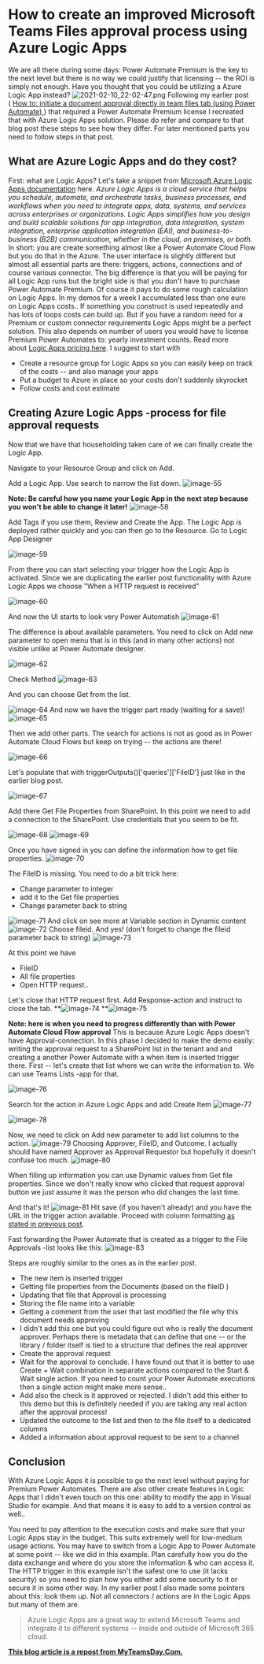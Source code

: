 # How to create an improved Microsoft Teams Files approval process using Azure Logic Apps

We are all there during some days: Power Automate Premium is the key to
the next level but there is no way we could justify that licensing --
the ROI is simply not enough. Have you thought that you could be
utilizing a Azure Logic App instead?
![2021-02-10_22-02-47.png](https://techcommunity.microsoft.com/t5/image/serverpage/image-id/254489iC26B6F545C3CC2BC/image-size/medium?v=v2&px=400 "2021-02-10_22-02-47.png")
Following my earlier post ( [How to: initiate a document approval
directly in team files tab (using Power
Automate) ](https://myteamsday.com/2021/01/29/approve-files/)) that
required a Power Automate Premium license I recreated that with Azure
Logic Apps solution. Please do refer and compare to that blog post these
steps to see how they differ. For later mentioned parts you need to
follow steps in that post.
## What are Azure Logic Apps and do they cost? 
First: what are Logic Apps? Let's take a snippet from [Microsoft Azure
Logic Apps
documentation](https://docs.microsoft.com/en-us/azure/logic-apps/logic-apps-overview?WT.mc_id=M365-MVP-5003326) here.
*Azure Logic Apps is a cloud service that helps you schedule, automate,
and orchestrate tasks, business processes, and workflows when you need
to integrate apps, data, systems, and services across enterprises or
organizations. Logic Apps simplifies how you design and build scalable
solutions for app integration, data integration, system integration,
enterprise application integration (EAI), and business-to-business (B2B)
communication, whether in the cloud, on premises, or both.*
In short: you are create something almost like a Power Automate Cloud
Flow but you do that in the Azure. The user interface is slightly
different but almost all essential parts are there: triggers, actions,
connections and of course various connector.
The big difference is that you will be paying for all Logic App runs but
the bright side is that you don't have to purchase Power Automate
Premium. Of course it pays to do some rough calculation on Logic Apps.
In my demos for a week I accumulated less than one euro on Logic Apps
costs.. If something you construct is used repeatedly and has lots of
loops costs can build up. But if you have a random need for a Premium or
custom connector requirements Logic Apps might be a perfect solution.
This also depends on number of users you would have to license Premium
Power Automates to: yearly investment counts.
Read more about [Logic Apps pricing
here](https://docs.microsoft.com/en-us/azure/logic-apps/logic-apps-pricing?WT.mc_id=M365-MVP-5003326).
I suggest to start with

-   Create a resource group for Logic Apps so you can easily keep on
    track of the costs -- and also manage your apps
-   Put a budget to Azure in place so your costs don't suddenly
    skyrocket
-   Follow costs and cost estimate

## Creating Azure Logic Apps -process for file approval requests

Now that we have that householding taken care of we can finally create
the Logic App.

Navigate to your Resource Group and click on Add.


Add a Logic App. Use search to narrow the list down.
![image-55](https://techcommunity.microsoft.com/t5/image/serverpage/image-id/254458i5B9725F2E7744389/image-size/large?v=v2&px=999 "image-55")
 

**Note: Be careful how you name your Logic App in the next step because
you won't be able to change it later!**
![image-58](https://techcommunity.microsoft.com/t5/image/serverpage/image-id/254460i00AE9EFCBF50331C/image-size/large?v=v2&px=999 "image-58")
 

Add Tags if you use them, Review and Create the App. The Logic App is
deployed rather quickly and you can then go to the Resource.
Go to Logic App Designer
 

![image-59](https://techcommunity.microsoft.com/t5/image/serverpage/image-id/254461iFACEF0C5152BAB8E/image-size/large?v=v2&px=999 "image-59")
 

From there you can start selecting your trigger how the Logic App is
activated. Since we are duplicating the earlier post functionality with
Azure Logic Apps we choose "When a HTTP request is received"
 

![image-60](https://techcommunity.microsoft.com/t5/image/serverpage/image-id/254462iD53E2D20B57575AA/image-size/large?v=v2&px=999 "image-60")
 

And now the UI starts to look very Power Automatish
![image-61](https://techcommunity.microsoft.com/t5/image/serverpage/image-id/254463i2AC9AD0D6953EC5E/image-size/large?v=v2&px=999 "image-61")
 

The difference is about available parameters. You need to click on Add
new parameter to open menu that is in this (and in many other actions)
not visible unlike at Power Automate designer.
 

![image-62](https://techcommunity.microsoft.com/t5/image/serverpage/image-id/254464iDCF3433ED8F772FF/image-size/large?v=v2&px=999 "image-62")
 

Check Method
![image-63](https://techcommunity.microsoft.com/t5/image/serverpage/image-id/254465i961FE372B48DA79A/image-size/large?v=v2&px=999 "image-63")
 

And you can choose Get from the list.
 

![image-64](https://techcommunity.microsoft.com/t5/image/serverpage/image-id/254466i06DFD3D5128377ED/image-size/large?v=v2&px=999 "image-64")
And now we have the trigger part ready (waiting for a save)!
![image-65](https://techcommunity.microsoft.com/t5/image/serverpage/image-id/254467i6DF8DA0D4FB6E7AA/image-size/large?v=v2&px=999 "image-65")
 

Then we add other parts. The search for actions is not as good as in
Power Automate Cloud Flows but keep on trying -- the actions are there!
 

![image-66](https://techcommunity.microsoft.com/t5/image/serverpage/image-id/254468i3CD9500422EDDAB7/image-size/large?v=v2&px=999 "image-66")
 

Let's populate that with triggerOutputs()\['queries'\]\['FileID'\] just
like in the earlier blog post.
 

![image-67](https://techcommunity.microsoft.com/t5/image/serverpage/image-id/254469iCB18ADB6965CEF16/image-size/large?v=v2&px=999 "image-67")
 

Add there Get File Properties from SharePoint. In this point we need to
add a connection to the SharePoint. Use credentials that you seem to be
fit.
 

![image-68](https://techcommunity.microsoft.com/t5/image/serverpage/image-id/254470iF41390481426E7E2/image-size/large?v=v2&px=999 "image-68")
![image-69](https://techcommunity.microsoft.com/t5/image/serverpage/image-id/254477iBFD71615813E69BD/image-size/large?v=v2&px=999 "image-69")

Once you have signed in you can define the information how to get file
properties.
![image-70](https://techcommunity.microsoft.com/t5/image/serverpage/image-id/254471iCDA2936DD86F3000/image-size/large?v=v2&px=999 "image-70")
 

The FileID is missing. You need to do a bit trick here:

-   Change parameter to integer
-   add it to the Get file properties
-   Change parameter back to string

![image-71](https://techcommunity.microsoft.com/t5/image/serverpage/image-id/254472i0E8BC3DFF19132EF/image-size/large?v=v2&px=999 "image-71")
And click on see more at Variable section in Dynamic content
![image-72](https://techcommunity.microsoft.com/t5/image/serverpage/image-id/254473i91E855A8A025966F/image-size/large?v=v2&px=999 "image-72")
Choose fileid. And yes! (don't forget to change the fileid parameter
back to string)
![image-73](https://techcommunity.microsoft.com/t5/image/serverpage/image-id/254474i1926120B1CD4AAFD/image-size/large?v=v2&px=999 "image-73")
 

At this point we have

-   FileID
-   All file properties
-   Open HTTP request..

Let's close that HTTP request first. Add Response-action and instruct to
close the tab.
**![image-74](https://techcommunity.microsoft.com/t5/image/serverpage/image-id/254475i92F028849784ECA6/image-size/large?v=v2&px=999 "image-74")
**![image-75](https://techcommunity.microsoft.com/t5/image/serverpage/image-id/254476i1D3595002F5B46CC/image-size/large?v=v2&px=999 "image-75")
 

**Note: here is when you need to progress differently than with Power
Automate Cloud Flow approval**
This is because Azure Logic Apps doesn't have Approval-connection. In
this phase I decided to make the demo easily: writing the approval
request to a SharePoint list in the tenant and and creating a another
Power Automate with a when item is inserted trigger there.
First -- let's create that list where we can write the information to.
We can use Teams Lists -app for that.

![image-76](https://techcommunity.microsoft.com/t5/image/serverpage/image-id/254478i5A9738E0807CD91B/image-size/large?v=v2&px=999 "image-76")
 

Search for the action in Azure Logic Apps and add Create Item
![image-77](https://techcommunity.microsoft.com/t5/image/serverpage/image-id/254488i033D2FFC808B748F/image-size/large?v=v2&px=999 "image-77")
 

![image-78](https://techcommunity.microsoft.com/t5/image/serverpage/image-id/254480i1C679969C43EBF13/image-size/large?v=v2&px=999 "image-78")
 

Now, we need to click on Add new parameter to add list columns to the
action.
![image-79](https://techcommunity.microsoft.com/t5/image/serverpage/image-id/254481iDCC08F1C42F91E12/image-size/large?v=v2&px=999 "image-79")
Choosing Approver, FileID, and Outcome. I actually should have named
Approver as Approval Requestor but hopefully it doesn't confuse too
much.
![image-80](https://techcommunity.microsoft.com/t5/image/serverpage/image-id/254482iB5A9EF8BDFB0D844/image-size/large?v=v2&px=999 "image-80")
 

When filling up information you can use Dynamic values from Get file
properties. Since we don't really know who clicked that request approval
button we just assume it was the person who did changes the last time.

And that's it!
![image-81](https://techcommunity.microsoft.com/t5/image/serverpage/image-id/254483iB6784738CBDD0F86/image-size/large?v=v2&px=999 "image-81")
Hit save (if you haven't already) and you have the URL in the trigger
action available. Proceed with column formatting [as stated in previous
post](https://myteamsday.com/2021/01/29/approve-files/).

Fast forwarding the Power Automate that is created as a trigger to the
File Approvals -list looks like this:
![image-83](https://techcommunity.microsoft.com/t5/image/serverpage/image-id/254484iE6FFA671F918730F/image-size/large?v=v2&px=999 "image-83")
 

Steps are roughly similar to the ones as in the earlier post.

-   The new item is inserted trigger
-   Getting file properties from the Documents (based on the fileID )
-   Updating that file that Approval is processing
-   Storing the file name into a variable
-   Getting a comment from the user that last modified the file why this
    document needs approving
-   I didn't add this one but you could figure out who is really the
    document approver. Perhaps there is metadata that can define that
    one -- or the library / folder itself is tied to a structure that
    defines the real approver
-   Create the approval request
-   Wait for the approval to conclude. I have found out that it is
    better to use Create + Wait combination in separate actions compared
    to the Start & Wait single action. If you need to count your Power
    Automate executions then a single action might make more sense..
-   Add also the check is it approved or rejected. I didn't add this
    either to this demo but this is definitely needed if you are taking
    any real action after the approval process!
-   Updated the outcome to the list and then to the file itself to a
    dedicated columns
-   Added a information about approval request to be sent to a channel

## Conclusion 

With Azure Logic Apps it is possible to go the next level without paying
for Premium Power Automates. There are also other create features in
Logic Apps that I didn't even touch on this one: ability to modify the
app in Visual Studio for example. And that means it is easy to add to a
version control as well..

You need to pay attention to the execution costs and make sure that your
Logic Apps stay in the budget. This suits extremely well for low-medium
usage actions.
You may have to switch from a Logic App to Power Automate at some point
-- like we did in this example. Plan carefully how you do the data
exchange and where do you store the information & who can access it. The
HTTP trigger in this example isn't the safest one to use (it lacks
security) so you need to plan how you either add some security to it or
secure it in some other way. In my earlier post I also made some
pointers about this: look them up.
Not all connectors / actions are in the Logic Apps but many of them are.

> Azure Logic Apps are a great way to extend Microsoft Teams and
> integrate it to different systems -- inside and outside of Microsoft
> 365 cloud.
> 
[**This blog article is a repost from
MyTeamsDay.Com.**](https://myteamsday.com/2021/02/10/improved-files-approval/)

